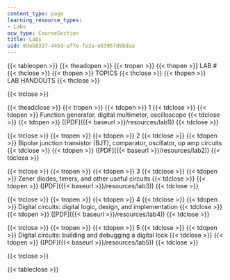```yaml
---
content_type: page
learning_resource_types:
- Labs
ocw_type: CourseSection
title: Labs
uid: 8deb8327-445d-af7e-fe3a-e53957d9bdaa
---
```


{{< tableopen >}}
{{< theadopen >}}
{{< tropen >}}
{{< thopen >}}
LAB #
{{< thclose >}}
{{< thopen >}}
TOPICS
{{< thclose >}}
{{< thopen >}}
LAB HANDOUTS
{{< thclose >}}

{{< trclose >}}

{{< theadclose >}}
{{< tropen >}}
{{< tdopen >}}
1
{{< tdclose >}}
{{< tdopen >}}
Function generator, digital multimeter, oscilloscope
{{< tdclose >}}
{{< tdopen >}}
([PDF]({{< baseurl >}}/resources/lab1))
{{< tdclose >}}

{{< trclose >}}
{{< tropen >}}
{{< tdopen >}}
2
{{< tdclose >}}
{{< tdopen >}}
Bipolar junction transistor (BJT), comparator, oscillator, op amp circuits
{{< tdclose >}}
{{< tdopen >}}
([PDF]({{< baseurl >}}/resources/lab2))
{{< tdclose >}}

{{< trclose >}}
{{< tropen >}}
{{< tdopen >}}
3
{{< tdclose >}}
{{< tdopen >}}
Zener diodes, timers, and other useful circuits
{{< tdclose >}}
{{< tdopen >}}
([PDF]({{< baseurl >}}/resources/lab3))
{{< tdclose >}}

{{< trclose >}}
{{< tropen >}}
{{< tdopen >}}
4
{{< tdclose >}}
{{< tdopen >}}
Digital circuits: digital logic, design, and implementation
{{< tdclose >}}
{{< tdopen >}}
([PDF]({{< baseurl >}}/resources/lab4))
{{< tdclose >}}

{{< trclose >}}
{{< tropen >}}
{{< tdopen >}}
5
{{< tdclose >}}
{{< tdopen >}}
Digital circuits: building and debugging a digital lock
{{< tdclose >}}
{{< tdopen >}}
([PDF]({{< baseurl >}}/resources/lab5))
{{< tdclose >}}

{{< trclose >}}

{{< tableclose >}}